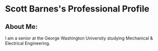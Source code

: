 # Scott Barnes's Professional Profile  

## About Me:  
I am a senior at the George Washington University studying Mechanical & Electrical Engineering. 
